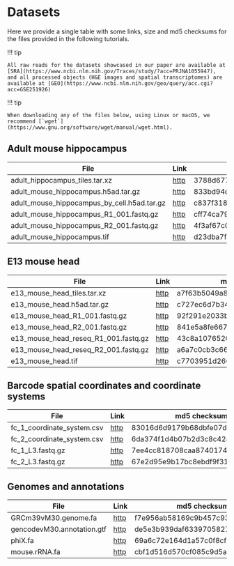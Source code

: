 # Datasets

Here we provide a single table with some links, size and md5 checksums for the files provided in the following tutorials.


!!! tip

    All raw reads for the datasets showcased in our paper are available at [SRA](https://www.ncbi.nlm.nih.gov/Traces/study/?acc=PRJNA1055947), and all processed objects (H&E images and spatial transcriptomes) are available at [GEO](https://www.ncbi.nlm.nih.gov/geo/query/acc.cgi?acc=GSE251926)

!!! tip

    When downloading any of the files below, using Linux or macOS, we recommend [`wget`](https://www.gnu.org/software/wget/manual/wget.html).

## Adult mouse hippocampus
| File | Link | md5 checksum |
| ---- | ---- | ------------ |
| adult_hippocampus_tiles.tar.xz | [http](http://bimsbstatic.mdc-berlin.de/rajewsky/openst-public-data/adult_hippocampus_tiles.tar.xz) | 3788d6774212d8eb50ffb17fc970c1c3  |
| adult_mouse_hippocampus.h5ad.tar.gz | [http](http://bimsbstatic.mdc-berlin.de/rajewsky/openst-public-data/adult_mouse_hippocampus.h5ad.tar.gz) | 833bd94d8901b6605fd41c22e5755e1c |
| adult_mouse_hippocampus_by_cell.h5ad.tar.gz | [http](http://bimsbstatic.mdc-berlin.de/rajewsky/openst-public-data/adult_mouse_by_cell.h5ad.tar.gz) | c837f3184d25fb4842a0e27bde1b3941 |
| adult_mouse_hippocampus_R1_001.fastq.gz | [http](http://bimsbstatic.mdc-berlin.de/rajewsky/openst-public-data/adult_mouse_hippocampus_R1_001.fastq.gz) | cff74ca79bfa645de31cee80f035b6fe |
| adult_mouse_hippocampus_R2_001.fastq.gz | [http](http://bimsbstatic.mdc-berlin.de/rajewsky/openst-public-data/adult_mouse_hippocampus_R2_001.fastq.gz) | 4f3af67c09967ca6bdd9575a02692a4f |
| adult_mouse_hippocampus.tif | [http](http://bimsbstatic.mdc-berlin.de/rajewsky/openst-public-data/adult_mouse_hippocampus.tif) | d23dba7f2eeb88c3de9fa869099b30dd |


## E13 mouse head
| File | Link | md5 checksum |
| ---- | ---- | ------------ |
| e13_mouse_head_tiles.tar.xz | [http](http://bimsbstatic.mdc-berlin.de/rajewsky/openst-public-data/e13_mouse_head_tiles.tar.xz) | a7f63b5049a8e06d9c3a37cab7af8205  |
| e13_mouse_head.h5ad.tar.gz | [http](http://bimsbstatic.mdc-berlin.de/rajewsky/openst-public-data/e13_mouse_head.h5ad.tar.gz) | c727ec6d7b34bffd79919570ae5b4b6d |
| e13_mouse_head_R1_001.fastq.gz | [http](http://bimsbstatic.mdc-berlin.de/rajewsky/openst-public-data/e13_mouse_head_R1_001.fastq.gz) | 92f291e2033bf71096836a239a49fc1e |
| e13_mouse_head_R2_001.fastq.gz | [http](http://bimsbstatic.mdc-berlin.de/rajewsky/openst-public-data/e13_mouse_head_R2_001.fastq.gz) | 841e5a8fe667f247e6dc4bd9641a3cc8 |
| e13_mouse_head_reseq_R1_001.fastq.gz | [http](http://bimsbstatic.mdc-berlin.de/rajewsky/openst-public-data/e13_mouse_head_reseq_R1_001.fastq.gz) | 43c8a107652022f6f675bbd761dc330d |
| e13_mouse_head_reseq_R2_001.fastq.gz | [http](http://bimsbstatic.mdc-berlin.de/rajewsky/openst-public-data/e13_mouse_head_reseq_R2_001.fastq.gz) | a6a7c0cb3c6626977444b43a9ba07450 |
| e13_mouse_head.tif | [http](http://bimsbstatic.mdc-berlin.de/rajewsky/openst-public-data/e13_mouse_head.tif) | c7703951d2602d487d0336c7c50f49c6 |


## Barcode spatial coordinates and coordinate systems
| File | Link | md5 checksum |
| ---- | ---- | ------------ |
| fc_1_coordinate_system.csv | [http](http://bimsbstatic.mdc-berlin.de/rajewsky/openst-public-data/fc_1_coordinate_system.csv) | 83016d6d9179b68dbfe07d1da01aa0c0 |
| fc_2_coordinate_system.csv | [http](http://bimsbstatic.mdc-berlin.de/rajewsky/openst-public-data/fc_2_coordinate_system.csv) | 6da374f1d4b07b2d3c8c424e76fa8567 |
| fc_1_L3.fastq.gz | [http](http://bimsbstatic.mdc-berlin.de/rajewsky/openst-public-data/fc_1_L3.fastq.gz) | 7ee4cc818708caa87401744ac9366732 |
| fc_2_L3.fastq.gz | [http](http://bimsbstatic.mdc-berlin.de/rajewsky/openst-public-data/fc_2_L3.fastq.gz) | 67e2d95e9b17bc8ebdf9f315f9a09952 |

## Genomes and annotations
| File | Link | md5 checksum |
| ---- | ---- | ------------ |
| GRCm39vM30.genome.fa | [http](http://bimsbstatic.mdc-berlin.de/rajewsky/openst-public-data/genomes/GRCm39vM30.genome.fa) | f7e956ab58169c9b457c93bc7ecca0a2 |
| gencodevM30.annotation.gtf | [http](http://bimsbstatic.mdc-berlin.de/rajewsky/openst-public-data/genomes/gencodevM30.annotation.gtf) | de5e3b939daf633970582756f90c01df |
| phiX.fa | [http](http://bimsbstatic.mdc-berlin.de/rajewsky/openst-public-data/genomes/phiX.fa) | 69a6c72e164d1a57c0f8cf375a246b0a |
| mouse.rRNA.fa | [http](http://bimsbstatic.mdc-berlin.de/rajewsky/openst-public-data/genomes/mouse.rRNA.fa) | cbf1d516d570cf085c9d5a61ac1b97c5 |
